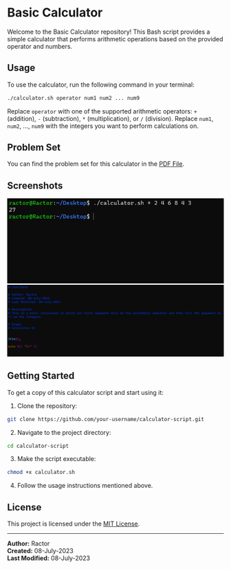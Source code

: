 
# Basic Calculator

Welcome to the Basic Calculator repository! This Bash script provides a simple calculator that performs arithmetic operations based on the provided operator and numbers.

## Usage

To use the calculator, run the following command in your terminal:

```bash
./calculator.sh operator num1 num2 ... num9
```

Replace `operator` with one of the supported arithmetic operators: `+` (addition), `-` (subtraction), `*` (multiplication), or `/` (division). Replace `num1`, `num2`, ..., `num9` with the integers you want to perform calculations on.

## Problem Set

You can find the problem set for this calculator in the [PDF File](https://github.com/Ractorrr/Bash_Mastery/blob/main/Calculator.sh/Positional%20Parameters%20-%20Project%20Brief.pdf).

## Screenshots

![Screenshot 1](https://github.com/Ractorrr/Bash_Mastery/blob/main/Calculator.sh/Screenshot%201.png)
![Screenshot 2](https://github.com/Ractorrr/Bash_Mastery/blob/main/Calculator.sh/Screenshot%202.png)

## Getting Started

To get a copy of this calculator script and start using it:

1. Clone the repository:

```bash
git clone https://github.com/your-username/calculator-script.git
```

2. Navigate to the project directory:

```bash
cd calculator-script
```

3. Make the script executable:

```bash
chmod +x calculator.sh
```

4. Follow the usage instructions mentioned above.

## License

This project is licensed under the [MIT License](LICENSE).

---

**Author:** Ractor  
**Created:** 08-July-2023  
**Last Modified:** 08-July-2023
 
